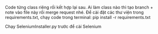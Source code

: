 Code từng class riêng rồi kết hợp lại sau. Ai làm class nào thì tạo branch + note vào file này rồi merge request nhé.
Để cài đặt các thư viện trong requirements.txt, chạy code trong terminal:
pip install -r requirements.txt

Chạy SeleniumInstaller.py trước để cài Selenium
